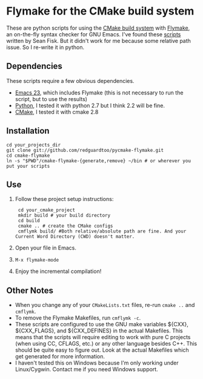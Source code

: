 Flymake for the CMake build system
==================================

These are python scripts for using the [CMake build system](http://www.cmake.org/) with [Flymake](http://flymake.sourceforge.net/), an on-the-fly syntax checker for GNU Emacs. I've found these [scripts](https://github.com/seanfisk/cmake-flymake) written by Sean Fisk. But it didn't work for me because some relative path issue. So I re-write it in python.

Dependencies
------------

These scripts require a few obvious dependencies.

* [Emacs 23](http://www.gnu.org/software/emacs/), which includes Flymake (this is not necessary to run the script, but to use the results)
* [Python](http://www.python.org/software/bash/), I tested it with python 2.7 but I think 2.2 will be fine.
* [CMake](http://www.cmake.org/), I tested it with cmake 2.8

Installation
------------

	cd your_projects_dir
	git clone git://github.com/redguardtoo/pycmake-flymake.git
	cd cmake-flymake
	ln -s "$PWD"/cmake-flymake-{generate,remove} ~/bin # or wherever you put your scripts

Use
---

1. Follow these project setup instructions:

		cd your_cmake_project
		mkdir build # your build directory
		cd build
		cmake .. # create the CMake configs
        cmflymk build/ #Both relative/absolute path are fine. And your Current Word Directory (CWD) doesn't matter.
	
2. Open your file in Emacs.
3. `M-x flymake-mode`
4. Enjoy the incremental compilation!

Other Notes
-----------

* When you change any of your `CMakeLists.txt` files, re-run `cmake ..` and `cmflymk`.
* To remove the Flymake Makefiles, run `cmflymk -c`.
* These scripts are configured to use the GNU make variables ${CXX}, ${CXX\_FLAGS}, and ${CXX\_DEFINES} in the actual Makefiles. This means that the scripts will require editing to work with pure C projects (when using CC, CFLAGS, etc.) or any other language besides C++. This should be quite easy to figure out. Look at the actual Makefiles which get generated for more information.
* I haven't tested this on Windows because I'm only working under Linux/Cygwin. Contact me if you need Windows support.

